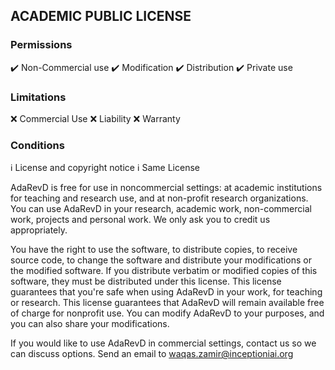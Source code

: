 ## ACADEMIC PUBLIC LICENSE

### Permissions
:heavy_check_mark: Non-Commercial use
:heavy_check_mark: Modification
:heavy_check_mark: Distribution
:heavy_check_mark: Private use

### Limitations
:x: Commercial Use
:x: Liability
:x: Warranty

### Conditions
:information_source: License and copyright notice
:information_source: Same License

AdaRevD is free for use in noncommercial settings: at academic institutions for teaching and research use, and at non-profit research organizations.
You can use AdaRevD in your research, academic work, non-commercial work, projects and personal work. We only ask you to credit us appropriately. 

You have the right to use the software, to distribute copies, to receive source code, to change the software and distribute your modifications or the modified software.
If you distribute verbatim or modified copies of this software, they must be distributed under this license.
This license guarantees that you're safe when using AdaRevD in your work, for teaching or research.
This license guarantees that AdaRevD will remain available free of charge for nonprofit use.
You can modify AdaRevD to your purposes, and you can also share your modifications.

If you would like to use AdaRevD in commercial settings, contact us so we can discuss options. Send an email to waqas.zamir@inceptioniai.org


